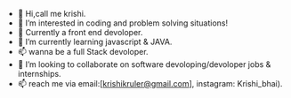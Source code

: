 - 👋 Hi,call me krishi.
- 👀 I’m interested in coding and problem solving situations!
- 👯 Currently a front end devoloper.
- 🌱 I’m currently learning javascript & JAVA.
- 📫 wanna be a full Stack devoloper. 
- 💞️ I’m looking to collaborate on software devoloping/devoloper jobs & internships.
- 📫 reach me via email:[krishikruler@gmail.com], instagram: Krishi_bhai).

